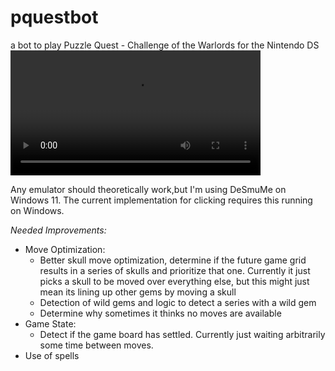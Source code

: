 # pquestbot

a bot to play Puzzle Quest - Challenge of the Warlords for the Nintendo DS
<video src='https://youtu.be/kb556f0fcpg' width=400/>
[![Watch the video](https://img.youtube.com/vi/kb556f0fcpg/maxresdefault.jpg)](https://youtu.be/kb556f0fcpg)
https://www.youtube.com/watch?v=kb556f0fcpg

Any emulator should theoretically work,but I'm using DeSmuMe on Windows 11. The current implementation for clicking requires this running on Windows.


*Needed Improvements:*
- Move Optimization:
    - Better skull move optimization, determine if the future game grid results in a series of skulls and prioritize that one. Currently it just picks a skull to be moved over everything else, but this might just mean its lining up other gems by moving a skull
    - Detection of wild gems and logic to detect a series with a wild gem
    - Determine why sometimes it thinks no moves are available
- Game State:
    - Detect if the game board has settled. Currently just waiting arbitrarily some time between moves.
- Use of spells

